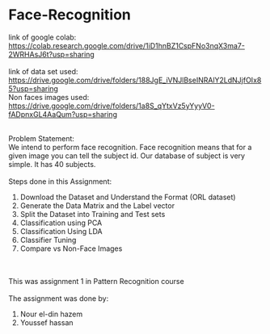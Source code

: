 # Face-Recognition
link of google colab:</br>
https://colab.research.google.com/drive/1iD1hnBZ1CspFNo3nqX3ma7-2WRHAsJ6t?usp=sharing
</br></br>
link of data set used:</br>
https://drive.google.com/drive/folders/188JgE_iVNJlBseINRAlY2LdNJjfOIx85?usp=sharing </br>
Non faces images used:</br>
https://drive.google.com/drive/folders/1a8S_qYtxVz5yYyyV0-fADpnxGL4AaQum?usp=sharing
</br></br>

Problem Statement:</br>
We intend to perform face recognition. Face recognition means that for a given image you can tell the subject id. Our database of subject is very simple. It has 40 subjects.</br></br>
Steps done in this Assignment:
1. Download the Dataset and Understand the Format (ORL dataset)
2. Generate the Data Matrix and the Label vector
3. Split the Dataset into Training and Test sets
4. Classification using PCA
5. Classification Using LDA
6. Classifier Tuning
7. Compare vs Non-Face Images

</br></br>
This was assignment 1 in Pattern Recognition course
</br></br>
The assignment was done by:
1) Nour el-din hazem
2) Youssef hassan
